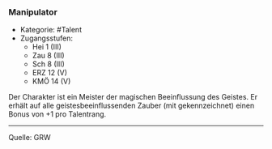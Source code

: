 ### Manipulator

- Kategorie: #Talent
- Zugangsstufen:
  - Hei 1 (III)
  - Zau 8 (III)
  - Sch 8 (III)
  - ERZ 12 (V)
  - KMÖ 14 (V)

Der Charakter ist ein Meister der magischen Beeinflussung des Geistes. Er erhält auf alle geistesbeeinflussenden Zauber (mit gekennzeichnet) einen Bonus von +1 pro Talentrang.

---

Quelle: GRW
